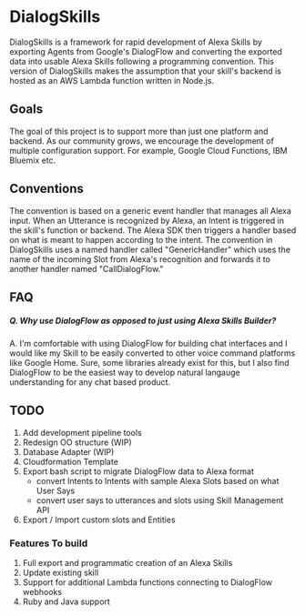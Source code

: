 # DialogSkills
DialogSkills is a framework for rapid development of Alexa Skills by exporting Agents from Google's DialogFlow and converting the exported data into usable Alexa Skills following a programming convention. This version of DialogSkills makes the assumption that your skill's backend is hosted as an AWS Lambda function written in Node.js.

## Goals
The goal of this project is to support more than just one platform and backend. As our community grows, we encourage the development of multiple configuration support. For example, Google Cloud Functions, IBM Bluemix etc.

## Conventions
The convention is based on a generic event handler that manages all Alexa input. When an Utterance is recognized by Alexa, an Intent is triggered in the skill's function or backend. The Alexa SDK then triggers a handler based on what is meant to happen according to the intent. The convention in DialogSkills uses a named handler called "GenericHandler" which uses the name of the incoming Slot from Alexa's recognition and forwards it to another handler named "CallDialogFlow."

## FAQ
##### Q. Why use DialogFlow as opposed to just using Alexa Skills Builder?
A. I'm comfortable with using DialogFlow for building chat interfaces and I would like my Skill to be easily converted to other voice command platforms like Google Home. Sure, some libraries already exist for this, but I also find DialogFlow to be the easiest way to develop natural langauge understanding for any chat based product.

## TODO
1. Add development pipeline tools
3. Redesign OO structure (WIP)
4. Database Adapter (WIP)
5. Cloudformation Template
6. Export bash script to migrate DialogFlow data to Alexa format
    - convert Intents to Intents with sample Alexa Slots based on what User Says
    - convert user says to utterances and slots using Skill Management API
7. Export / Import custom slots and Entities

### Features To build
1. Full export and programmatic creation of an Alexa Skills
2. Update existing skill
3. Support for additional Lambda functions connecting to DialogFlow webhooks
4. Ruby and Java support
